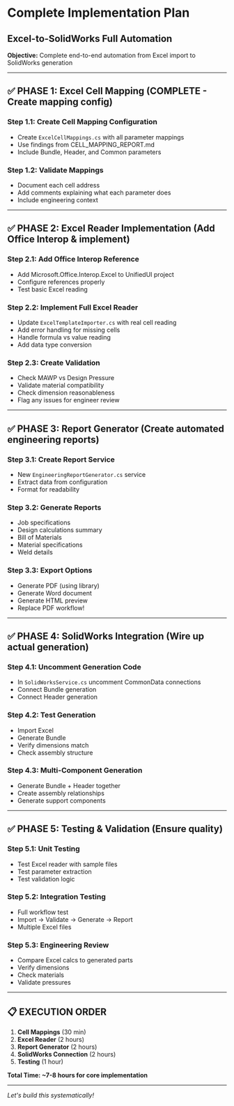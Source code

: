 # Complete Implementation Plan
## Excel-to-SolidWorks Full Automation

**Objective:** Complete end-to-end automation from Excel import to SolidWorks generation

---

## ✅ PHASE 1: Excel Cell Mapping (COMPLETE - Create mapping config)

### **Step 1.1: Create Cell Mapping Configuration**
- Create `ExcelCellMappings.cs` with all parameter mappings
- Use findings from CELL_MAPPING_REPORT.md
- Include Bundle, Header, and Common parameters

### **Step 1.2: Validate Mappings**
- Document each cell address
- Add comments explaining what each parameter does
- Include engineering context

---

## ✅ PHASE 2: Excel Reader Implementation (Add Office Interop & implement)

### **Step 2.1: Add Office Interop Reference**
- Add Microsoft.Office.Interop.Excel to UnifiedUI project
- Configure references properly
- Test basic Excel reading

### **Step 2.2: Implement Full Excel Reader**
- Update `ExcelTemplateImporter.cs` with real cell reading
- Add error handling for missing cells
- Handle formula vs value reading
- Add data type conversion

### **Step 2.3: Create Validation**
- Check MAWP vs Design Pressure
- Validate material compatibility
- Check dimension reasonableness
- Flag any issues for engineer review

---

## ✅ PHASE 3: Report Generator (Create automated engineering reports)

### **Step 3.1: Create Report Service**
- New `EngineeringReportGenerator.cs` service
- Extract data from configuration
- Format for readability

### **Step 3.2: Generate Reports**
- Job specifications
- Design calculations summary
- Bill of Materials
- Material specifications
- Weld details

### **Step 3.3: Export Options**
- Generate PDF (using library)
- Generate Word document
- Generate HTML preview
- Replace PDF workflow!

---

## ✅ PHASE 4: SolidWorks Integration (Wire up actual generation)

### **Step 4.1: Uncomment Generation Code**
- In `SolidWorksService.cs` uncomment CommonData connections
- Connect Bundle generation
- Connect Header generation

### **Step 4.2: Test Generation**
- Import Excel
- Generate Bundle
- Verify dimensions match
- Check assembly structure

### **Step 4.3: Multi-Component Generation**
- Generate Bundle + Header together
- Create assembly relationships
- Generate support components

---

## ✅ PHASE 5: Testing & Validation (Ensure quality)

### **Step 5.1: Unit Testing**
- Test Excel reader with sample files
- Test parameter extraction
- Test validation logic

### **Step 5.2: Integration Testing**
- Full workflow test
- Import → Validate → Generate → Report
- Multiple Excel files

### **Step 5.3: Engineering Review**
- Compare Excel calcs to generated parts
- Verify dimensions
- Check materials
- Validate pressures

---

## 📋 EXECUTION ORDER

1. **Cell Mappings** (30 min)
2. **Excel Reader** (2 hours)
3. **Report Generator** (2 hours)
4. **SolidWorks Connection** (2 hours)
5. **Testing** (1 hour)

**Total Time: ~7-8 hours for core implementation**

---

*Let's build this systematically!*
